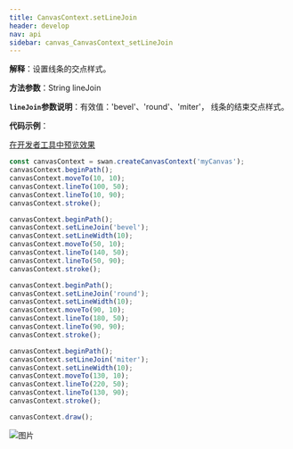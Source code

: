 ```yaml
---
title: CanvasContext.setLineJoin
header: develop
nav: api
sidebar: canvas_CanvasContext_setLineJoin
---
```

 

**解释**：设置线条的交点样式。

**方法参数**：String lineJoin

**`lineJoin`参数说明**：有效值：'bevel'、'round'、'miter'， 线条的结束交点样式。  

**代码示例**：

<a href="swanide://fragment/929c9c0021fb686fcb5292575e4369531573721091729" title="在开发者工具中预览效果" target="_self">在开发者工具中预览效果</a>

```js
const canvasContext = swan.createCanvasContext('myCanvas');
canvasContext.beginPath();
canvasContext.moveTo(10, 10);
canvasContext.lineTo(100, 50);
canvasContext.lineTo(10, 90);
canvasContext.stroke();

canvasContext.beginPath();
canvasContext.setLineJoin('bevel');
canvasContext.setLineWidth(10);
canvasContext.moveTo(50, 10);
canvasContext.lineTo(140, 50);
canvasContext.lineTo(50, 90);
canvasContext.stroke();

canvasContext.beginPath();
canvasContext.setLineJoin('round');
canvasContext.setLineWidth(10);
canvasContext.moveTo(90, 10);
canvasContext.lineTo(180, 50);
canvasContext.lineTo(90, 90);
canvasContext.stroke();

canvasContext.beginPath();
canvasContext.setLineJoin('miter');
canvasContext.setLineWidth(10);
canvasContext.moveTo(130, 10);
canvasContext.lineTo(220, 50);
canvasContext.lineTo(130, 90);
canvasContext.stroke();

canvasContext.draw();
```

![图片](../../../../img/api/canvas/setLineJoin.png)

